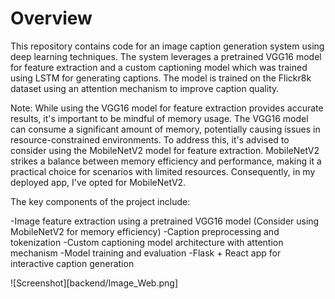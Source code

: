 # Overview


This repository contains code for an image caption generation system using deep learning techniques. The system leverages a pretrained VGG16 model for feature extraction and a custom captioning model which was trained using LSTM for generating captions. The model is trained on the Flickr8k dataset using an attention mechanism to improve caption quality.

Note: While using the VGG16 model for feature extraction provides accurate results, it's important to be mindful of memory usage. The VGG16 model can consume a significant amount of memory, potentially causing issues in resource-constrained environments. To address this, it's advised to consider using the MobileNetV2 model for feature extraction. MobileNetV2 strikes a balance between memory efficiency and performance, making it a practical choice for scenarios with limited resources. Consequently, in my deployed app, I've opted for MobileNetV2.

The key components of the project include:

-Image feature extraction using a pretrained VGG16 model (Consider using MobileNetV2 for memory efficiency)
-Caption preprocessing and tokenization
-Custom captioning model architecture with attention mechanism
-Model training and evaluation
-Flask + React app for interactive caption generation

![Screenshot][backend/Image_Web.png]

